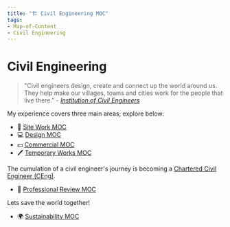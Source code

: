 ```yaml
---
title: "🏗 Civil Engineering MOC"
tags: 
- Map-of-Content
- Civil Engineering
---
```

# Civil Engineering

>"Civil engineers design, create and connect up the world around us. They help make our villages, towns and cities work for the people that live there." - *[Institution of Civil Engineers](notes/Institution%20of%20Civil%20Engineers.md)*

My experience covers three main areas; explore below:

 - 🔨 [Site Work MOC](notes/Civil%20Engineering%20MOC/Site%20Work%20MOC/Site%20Work%20MOC.md)
 - 💻 [Design MOC](notes/Civil%20Engineering%20MOC/Design%20MOC/Design%20MOC.md)
 - 💵 [Commercial MOC](notes/Civil%20Engineering%20MOC/Commercial%20MOC/Commercial%20MOC.md)
 - 🖊 [Temporary Works MOC](notes/Temporary%20Works%20MOC.md)

The cumulation of a civil engineer's journey is becoming a [Chartered Civil Engineer (CEng)](Chartered%20Civil%20Engineer%20(CEng)).

 - 🏫 [Professional Review MOC](notes/Professional%20Review%20MOC.md)

Lets save the world together!

 - 🌍 [Sustainability MOC](notes/Sustainability%20MOC.md)

